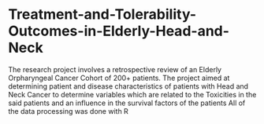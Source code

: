 # Treatment-and-Tolerability-Outcomes-in-Elderly-Head-and-Neck
The research project involves a retrospective review of an Elderly Orpharyngeal Cancer Cohort of 200+ patients. 
The project aimed at determining patient and disease characteristics of patients with Head and Neck Cancer to determine variables which are related to the Toxicities in the said patients and an influence in the survival factors of the patients 
All of the data processing was done with R


